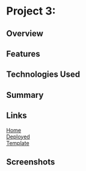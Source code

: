 # Project 3:

## Overview

## Features

## Technologies Used

## Summary

## Links
[Home]()
<br />
[Deployed]()
<br />
[Template](https://docs.google.com/presentation/d/1fBD6A1IVVCHKd_RoRnY85M1LM0RRXkNRnW4dkwoTE48/edit?usp=sharing)
<br />

## Screenshots
